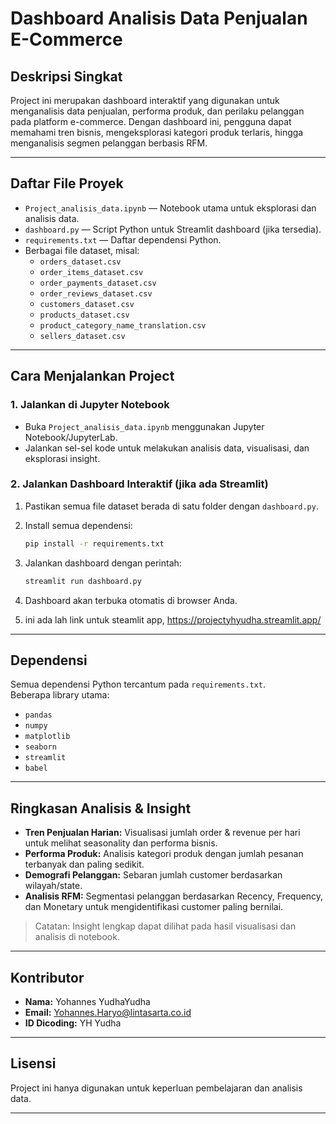 # Dashboard Analisis Data Penjualan E-Commerce

## Deskripsi Singkat
Project ini merupakan dashboard interaktif yang digunakan untuk menganalisis data penjualan, performa produk, dan perilaku pelanggan pada platform e-commerce. Dengan dashboard ini, pengguna dapat memahami tren bisnis, mengeksplorasi kategori produk terlaris, hingga menganalisis segmen pelanggan berbasis RFM.

---

## Daftar File Proyek

- `Project_analisis_data.ipynb` — Notebook utama untuk eksplorasi dan analisis data.
- `dashboard.py` — Script Python untuk Streamlit dashboard (jika tersedia).
- `requirements.txt` — Daftar dependensi Python.
- Berbagai file dataset, misal:
  - `orders_dataset.csv`
  - `order_items_dataset.csv`
  - `order_payments_dataset.csv`
  - `order_reviews_dataset.csv`
  - `customers_dataset.csv`
  - `products_dataset.csv`
  - `product_category_name_translation.csv`
  - `sellers_dataset.csv`

---

## Cara Menjalankan Project

### **1. Jalankan di Jupyter Notebook**
- Buka `Project_analisis_data.ipynb` menggunakan Jupyter Notebook/JupyterLab.
- Jalankan sel-sel kode untuk melakukan analisis data, visualisasi, dan eksplorasi insight.

### **2. Jalankan Dashboard Interaktif (jika ada Streamlit)**
1. Pastikan semua file dataset berada di satu folder dengan `dashboard.py`.
2. Install semua dependensi:
    ```bash
    pip install -r requirements.txt
    ```
3. Jalankan dashboard dengan perintah:
    ```bash
    streamlit run dashboard.py
    ```
4. Dashboard akan terbuka otomatis di browser Anda.

5. ini ada lah link untuk steamlit app, https://projectyhyudha.streamlit.app/

---

## Dependensi

Semua dependensi Python tercantum pada `requirements.txt`.  
Beberapa library utama:
- `pandas`
- `numpy`
- `matplotlib`
- `seaborn`
- `streamlit`
- `babel`

---

## Ringkasan Analisis & Insight

- **Tren Penjualan Harian:** Visualisasi jumlah order & revenue per hari untuk melihat seasonality dan performa bisnis.
- **Performa Produk:** Analisis kategori produk dengan jumlah pesanan terbanyak dan paling sedikit.
- **Demografi Pelanggan:** Sebaran jumlah customer berdasarkan wilayah/state.
- **Analisis RFM:** Segmentasi pelanggan berdasarkan Recency, Frequency, dan Monetary untuk mengidentifikasi customer paling bernilai.

> Catatan: Insight lengkap dapat dilihat pada hasil visualisasi dan analisis di notebook.

---

## Kontributor

- **Nama:** Yohannes YudhaYudha
- **Email:** Yohannes.Haryo@lintasarta.co.id
- **ID Dicoding:** YH Yudha

---

## Lisensi
Project ini hanya digunakan untuk keperluan pembelajaran dan analisis data.

---

